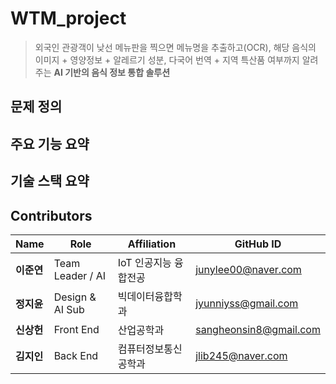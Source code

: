 # WTM_project

> 외국인 관광객이 낮선 메뉴판을 찍으면 메뉴명을 추출하고(OCR), 해당 음식의 이미지 + 영양정보 + 알레르기 성분, 다국어 번역 + 지역 특산품 여부까지 알려주는 **AI 기반의 음식 정보 통합 솔루션**


## 문제 정의


## 주요 기능 요약


## 기술 스택 요약


## Contributors
| Name        | Role                 | Affiliation            | GitHub ID     |
|-------------|----------------------|-------------------------|----------------|
| **이준연**    | Team Leader / AI     | IoT 인공지능 융합전공  | junylee00@naver.com   |
| **정지윤**    | Design & AI Sub      | 빅데이터융합학과 | jyunniyss@gmail.com   |
| **신상헌**    | Front End    | 산업공학과 | sangheonsin8@gmail.com   |
| **김지인**    | Back End    | 컴퓨터정보통신공학과 | jlib245@naver.com   |
